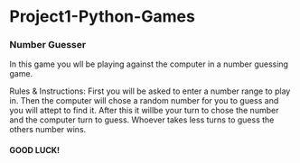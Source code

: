 # Project1-Python-Games

### Number Guesser
In this game you wll be playing against the computer in a number guessing game.

Rules & Instructions:
First you will be asked to enter a number range to play in. Then the computer will chose a random number for you to guess and you will attept to find it. After this it willbe your turn to chose the number and the computer turn to guess. Whoever takes less turns to guess the others number wins.

#### GOOD LUCK!
